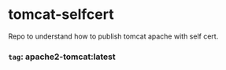# tomcat-selfcert
Repo to understand how to publish tomcat apache with self cert.

### `tag`: apache2-tomcat:latest
